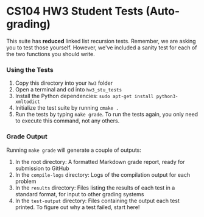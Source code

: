 # CS104 HW3 Student Tests (Auto-grading)

This suite has **reduced** linked list recursion tests. Remember, we are asking you to test those yourself. However, we've included a sanity test for each of the two functions you should write.

### Using the Tests
1. Copy this directory into your `hw3` folder
2. Open a terminal and cd into `hw3_stu_tests`
3. Install the Python dependencies: `sudo apt-get install python3-xmltodict`
3. Initialize the test suite by running `cmake .`
4. Run the tests by typing `make grade`.  To run the tests again, you only need to execute this command, not any others.

### Grade Output
Running `make grade` will generate a couple of outputs:
1. In the root directory: A formatted Markdown grade report, ready for submission to GitHub
2. In the `compile-logs` directory: Logs of the compilation output for each problem
3. In the `results` directory: Files listing the results of each test in a standard format, for input to other grading systems
4. In the `test-output` directory: Files containing the output each test printed.  To figure out why a test failed, start here!


